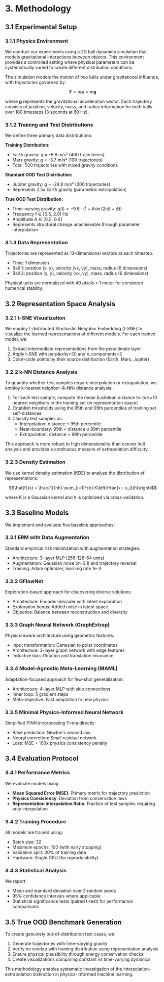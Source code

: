 # 3. Methodology

## 3.1 Experimental Setup

### 3.1.1 Physics Environment

We conduct our experiments using a 2D ball dynamics simulation that models gravitational interactions between objects. This environment provides a controlled setting where physical parameters can be systematically varied to create different distribution conditions.

The simulation models the motion of two balls under gravitational influence, with trajectories governed by:

$$\mathbf{F} = m\mathbf{a} = m\mathbf{g}$$

where $\mathbf{g}$ represents the gravitational acceleration vector. Each trajectory consists of position, velocity, mass, and radius information for both balls over 180 timesteps (3 seconds at 60 Hz).

### 3.1.2 Training and Test Distributions

We define three primary data distributions:

**Training Distribution:**
- Earth gravity: g = -9.8 m/s² (400 trajectories)
- Mars gravity: g = -3.7 m/s² (100 trajectories)
- Total: 500 trajectories with mixed gravity conditions

**Standard OOD Test Distribution:**
- Jupiter gravity: g = -24.8 m/s² (200 trajectories)
- Represents 2.5x Earth gravity (parametric extrapolation)

**True OOD Test Distribution:**
- Time-varying gravity: $g(t) = -9.8 \cdot (1 + A\sin(2\pi ft + \phi))$
- Frequency f ∈ [0.5, 2.0] Hz
- Amplitude A ∈ [0.2, 0.4]
- Represents structural change unachievable through parameter interpolation

### 3.1.3 Data Representation

Trajectories are represented as 13-dimensional vectors at each timestep:
- Time: 1 dimension
- Ball 1: position (x, y), velocity (vx, vy), mass, radius (6 dimensions)
- Ball 2: position (x, y), velocity (vx, vy), mass, radius (6 dimensions)

Physical units are normalized with 40 pixels = 1 meter for consistent numerical stability.

## 3.2 Representation Space Analysis

### 3.2.1 t-SNE Visualization

We employ t-distributed Stochastic Neighbor Embedding (t-SNE) to visualize the learned representations of different models. For each trained model, we:

1. Extract intermediate representations from the penultimate layer
2. Apply t-SNE with perplexity=30 and n_components=2
3. Color-code points by their source distribution (Earth, Mars, Jupiter)

### 3.2.2 k-NN Distance Analysis

To quantify whether test samples require interpolation or extrapolation, we employ k-nearest neighbor (k-NN) distance analysis:

1. For each test sample, compute the mean Euclidean distance to its k=10 nearest neighbors in the training set (in representation space)
2. Establish thresholds using the 95th and 99th percentiles of training set self-distances
3. Classify test samples as:
   - Interpolation: distance ≤ 95th percentile
   - Near-boundary: 95th < distance ≤ 99th percentile
   - Extrapolation: distance > 99th percentile

This approach is more robust to high dimensionality than convex hull analysis and provides a continuous measure of extrapolation difficulty.

### 3.2.3 Density Estimation

We use kernel density estimation (KDE) to analyze the distribution of representations:

$$\hat{f}(x) = \frac{1}{nh} \sum_{i=1}^{n} K\left(\frac{x - x_i}{h}\right)$$

where K is a Gaussian kernel and h is optimized via cross-validation.

## 3.3 Baseline Models

We implement and evaluate five baseline approaches:

### 3.3.1 ERM with Data Augmentation
Standard empirical risk minimization with augmentation strategies:
- Architecture: 3-layer MLP (256-128-64 units)
- Augmentation: Gaussian noise (σ=0.1) and trajectory reversal
- Training: Adam optimizer, learning rate 1e-3

### 3.3.2 GFlowNet
Exploration-based approach for discovering diverse solutions:
- Architecture: Encoder-decoder with latent exploration
- Exploration bonus: Added noise in latent space
- Objective: Balance between reconstruction and diversity

### 3.3.3 Graph Neural Network (GraphExtrap)
Physics-aware architecture using geometric features:
- Input transformation: Cartesian to polar coordinates
- Architecture: 3-layer graph network with edge features
- Inductive bias: Rotation and translation invariance

### 3.3.4 Model-Agnostic Meta-Learning (MAML)
Adaptation-focused approach for few-shot generalization:
- Architecture: 4-layer MLP with skip connections
- Inner loop: 5 gradient steps
- Meta-objective: Fast adaptation to new physics

### 3.3.5 Minimal Physics-Informed Neural Network
Simplified PINN incorporating F=ma directly:
- Base prediction: Newton's second law
- Neural correction: Small residual network
- Loss: MSE + 100x physics consistency penalty

## 3.4 Evaluation Protocol

### 3.4.1 Performance Metrics

We evaluate models using:
- **Mean Squared Error (MSE)**: Primary metric for trajectory prediction
- **Physics Consistency**: Deviation from conservation laws
- **Representation Interpolation Ratio**: Fraction of test samples requiring only interpolation

### 3.4.2 Training Procedure

All models are trained using:
- Batch size: 32
- Maximum epochs: 100 (with early stopping)
- Validation split: 20% of training data
- Hardware: Single GPU (for reproducibility)

### 3.4.3 Statistical Analysis

We report:
- Mean and standard deviation over 3 random seeds
- 95% confidence intervals where applicable
- Statistical significance tests (paired t-test) for performance comparisons

## 3.5 True OOD Benchmark Generation

To create genuinely out-of-distribution test cases, we:

1. Generate trajectories with time-varying gravity
2. Verify no overlap with training distribution using representation analysis
3. Ensure physical plausibility through energy conservation checks
4. Create visualizations comparing constant vs time-varying dynamics

This methodology enables systematic investigation of the interpolation-extrapolation distinction in physics-informed machine learning.
